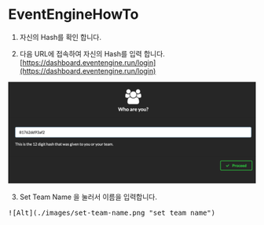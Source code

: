 # EventEngineHowTo
1. 자신의 Hash를 확인 합니다. 

2. 다음 URL에 접속하여 자신의 Hash를 입력 합니다. 
[https://dashboard.eventengine.run/login](https://dashboard.eventengine.run/login)

![Alt](./images/ee-login.png "login page")

3. Set Team Name 을 눌러서 이름을 입력합니다.

<kbd>   
![Alt](./images/set-team-name.png "set team name")
</kbd>
